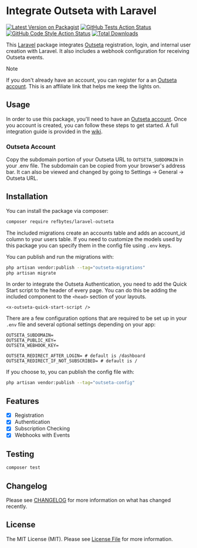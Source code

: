 # Integrate Outseta with Laravel

[![Latest Version on Packagist](https://img.shields.io/packagist/v/refbytes/laravel-outseta.svg?style=flat-square)](https://packagist.org/packages/refbytes/laravel-outseta)
[![GitHub Tests Action Status](https://img.shields.io/github/actions/workflow/status/refbytes/laravel-outseta/run-tests.yml?branch=main&label=tests&style=flat-square)](https://github.com/refbytes/laravel-outseta/actions?query=workflow%3Arun-tests+branch%3Amain)
[![GitHub Code Style Action Status](https://img.shields.io/github/actions/workflow/status/refbytes/laravel-outseta/fix-php-code-style-issues.yml?branch=main&label=code%20style&style=flat-square)](https://github.com/refbytes/laravel-outseta/actions?query=workflow%3A"Fix+PHP+code+style+issues"+branch%3Amain)
[![Total Downloads](https://img.shields.io/packagist/dt/refbytes/laravel-outseta.svg?style=flat-square)](https://packagist.org/packages/refbytes/laravel-outseta)

This [Laravel](https://laravel.com) package integrates [Outseta](http://www.outseta.com/?via=laravel) registration, login, and internal user creation with Laravel. It also includes a webhook configuration for receiving Outseta events.

> [!NOTE]
> If you don't already have an account, you can register for a an [Outseta account](http://www.outseta.com/?via=laravel). This is an affiliate link that helps me keep the lights on.

## Usage
In order to use this package, you'll need to have an [Outseta account](http://www.outseta.com/?via=laravel). Once you account is created, you can follow these steps to get started. A full integration guide is provided in the [wiki](https://github.com/refbytes/laravel-outseta/wiki).

### Outseta Account
Copy the subdomain portion of your Outseta URL to `OUTSETA_SUBDOMAIN` in your .env file. The subdomain can be copied from your browser's address bar. It can also be viewed and changed by going to Settings -> General -> Outseta URL.


## Installation

You can install the package via composer:

```bash
composer require refbytes/laravel-outseta
```

The included migrations create an accounts table and adds an account_id column to your users table. If you need to customize the models used by this package you can specify them in the config file using `.env` keys. 

You can publish and run the migrations with:

```bash
php artisan vendor:publish --tag="outseta-migrations"
php artisan migrate
```

In order to integrate the Outseta Authentication, you need to add the Quick Start script to the header of every page. You can do this be adding the included component to the `<head>` section of your layouts.

```blade
<x-outseta-quick-start-script />
```

There are a few configuration options that are required to be set up in your `.env` file and several optional settings depending on your app:

```dotenv
OUTSETA_SUBDOMAIN=
OUTSETA_PUBLIC_KEY=
OUTSETA_WEBHOOK_KEY= 

OUTSETA_REDIRECT_AFTER_LOGIN= # default is /dashboard
OUTSETA_REDIRECT_IF_NOT_SUBSCRIBED= # default is /
```

If you choose to, you can publish the config file with:

```bash
php artisan vendor:publish --tag="outseta-config"
```

## Features
 - [x] Registration
 - [x] Authentication
 - [x] Subscription Checking
 - [x] Webhooks with Events

## Testing

```bash
composer test
```

## Changelog

Please see [CHANGELOG](CHANGELOG.md) for more information on what has changed recently.


## License

The MIT License (MIT). Please see [License File](LICENSE.md) for more information.
